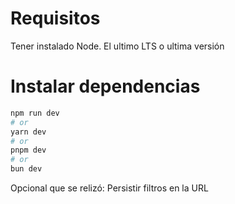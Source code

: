 # Requisitos

Tener instalado Node. El ultimo LTS o ultima versión

# Instalar dependencias
```bash
npm run dev
# or
yarn dev
# or
pnpm dev
# or
bun dev
```

Opcional que se relizó: Persistir filtros en la URL